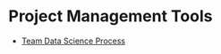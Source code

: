 # Project Management Tools
- [Team Data Science Process](https://blogs.technet.microsoft.com/machinelearning/2016/10/11/introducing-the-team-data-science-process-from-microsoft/)
